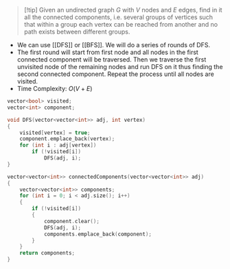 > [!tip] Given an undirected graph $G$ with $V$ nodes and $E$ edges, find in it all the connected components, i.e. several groups of vertices such that within a group each vertex can be reached from another and no path exists between different groups.
- We can use [[DFS]] or [[BFS]]. We will do a series of rounds of DFS.
- The first round will start from first node and all nodes in the first connected component will be traversed. Then we traverse the first unvisited node of the remaining nodes and run DFS on it thus finding the second connected component. Repeat the process until all nodes are visited.
- Time Complexity: $O(V+E)$
```cpp
vector<bool> visited;
vector<int> component;

void DFS(vector<vector<int>> adj, int vertex)
{
	visited[vertex] = true;
	component.emplace_back(vertex);
	for (int i : adj[vertex])
		if (!visited[i])
			DFS(adj, i);
}

vector<vector<int>> connectedComponents(vector<vector<int>> adj)
{
	vector<vector<int>> components;
	for (int i = 0; i < adj.size(); i++)
	{
		if (!visited[i])
		{
			component.clear();
			DFS(adj, i);
			components.emplace_back(component);
		}
	}
	return components;
}
```